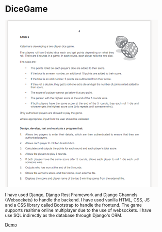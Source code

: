 # DiceGame

![Specification](spec.png)

I have used Django, Django Rest Framework and Django Channels (Websockets) to handle the backend. I have used vanilla HTML, CSS, JS and a CSS library called Bootstrap to handle the frontend. The game supports realtime online multiplayer due to the use of websockets. I have use SQL indirectly as the database through Django's ORM.

[Demo](https://streamable.com/0spi5o)
